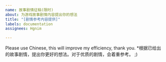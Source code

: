 ```yaml
---
name: 故事剧情征稿(限时)
about: 为游戏故事剧情内容提出你的想法
title: "[剧情参考内容提供]"
labels: documentation
assignees: Hgnim

---
```


Please use Chinese, this will improve my efficiency, thank you.
*根据已给出的故事剧情，提出你更好的想法。对于优质的剧情，会着重参考。
;)
